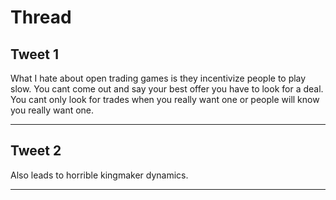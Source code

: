 # Thread

## Tweet 1

What I hate about open trading games is they incentivize people to play slow. You cant come out and say your best offer you have to look for a deal. You cant only look for trades when you really want one or people will know you really want one.

---

## Tweet 2

Also leads to horrible kingmaker dynamics.

---


